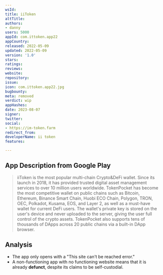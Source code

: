 ```yaml
---
wsId: 
title: iiToken
altTitle: 
authors:
- danny
users: 5000
appId: com.ittoken.app22
appCountry: 
released: 2022-05-09
updated: 2022-05-09
version: '1.0'
stars: 
ratings: 
reviews: 
website: 
repository: 
issue: 
icon: com.ittoken.app22.jpg
bugbounty: 
meta: removed
verdict: wip
appHashes: 
date: 2023-08-07
signer: 
twitter: 
social:
- https://im-token.farm
redirect_from: 
developerName: ii token
features: 

---
```


## App Description from Google Play

> iiToken is the most popular multi-chain Crypto&DeFi wallet. Since its launch in 2018, it has provided trusted digital asset management services to over 10 million users worldwide. TokenPocket has become the most competitive wallet on public chains such as Bitcoin, Ethereum, Binance Smart Chain, Huobi ECO Chain, Polygon, TRON, OEC, Polkadot, Kusama, EOS, and Layer 2, as well as a must-have wallet for current DeFi users. The wallet's private key is stored on the user's device and never uploaded to the server, giving the user full control of the crypto assets. TokenPocket also supports tens of thousands of DApps across 20 public chains via a built-in DApp browser.

## Analysis 

- The app only opens with a "This site can't be reached error." 
- A non-functioning app with no functioning website means that it is already **defunct**, despite its claims to be self-custodial.
